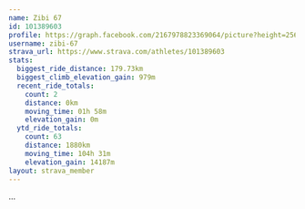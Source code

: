 ```yaml
---
name: Zibi 67
id: 101389603
profile: https://graph.facebook.com/2167978823369064/picture?height=256&width=256
username: zibi-67
strava_url: https://www.strava.com/athletes/101389603
stats:
  biggest_ride_distance: 179.73km
  biggest_climb_elevation_gain: 979m
  recent_ride_totals:
    count: 2
    distance: 0km
    moving_time: 01h 58m
    elevation_gain: 0m
  ytd_ride_totals:
    count: 63
    distance: 1880km
    moving_time: 104h 31m
    elevation_gain: 14187m
layout: strava_member
--- 
```

...
